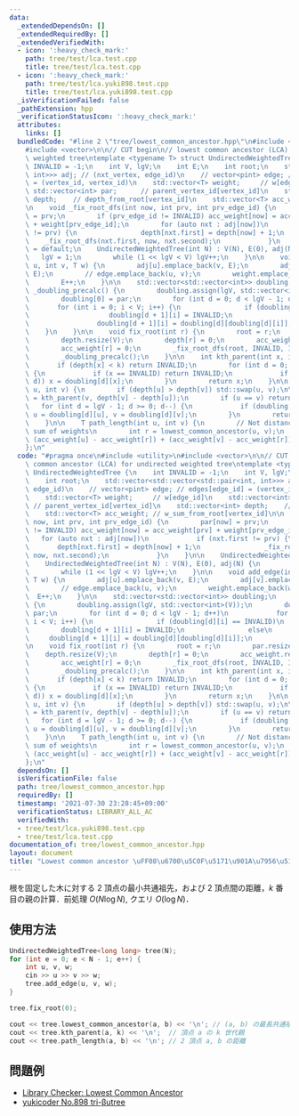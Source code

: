 ```yaml
---
data:
  _extendedDependsOn: []
  _extendedRequiredBy: []
  _extendedVerifiedWith:
  - icon: ':heavy_check_mark:'
    path: tree/test/lca.test.cpp
    title: tree/test/lca.test.cpp
  - icon: ':heavy_check_mark:'
    path: tree/test/lca.yuki898.test.cpp
    title: tree/test/lca.yuki898.test.cpp
  _isVerificationFailed: false
  _pathExtension: hpp
  _verificationStatusIcon: ':heavy_check_mark:'
  attributes:
    links: []
  bundledCode: "#line 2 \"tree/lowest_common_ancestor.hpp\"\n#include <utility>\n\
    #include <vector>\n\n// CUT begin\n// lowest common ancestor (LCA) for undirected\
    \ weighted tree\ntemplate <typename T> struct UndirectedWeightedTree {\n    int\
    \ INVALID = -1;\n    int V, lgV;\n    int E;\n    int root;\n    std::vector<std::vector<std::pair<int,\
    \ int>>> adj; // (nxt_vertex, edge_id)\n    // vector<pint> edge; // edges[edge_id]\
    \ = (vertex_id, vertex_id)\n    std::vector<T> weight;     // w[edge_id]\n   \
    \ std::vector<int> par;      // parent_vertex_id[vertex_id]\n    std::vector<int>\
    \ depth;    // depth_from_root[vertex_id]\n    std::vector<T> acc_weight; // w_sum_from_root[vertex_id]\n\
    \n    void _fix_root_dfs(int now, int prv, int prv_edge_id) {\n        par[now]\
    \ = prv;\n        if (prv_edge_id != INVALID) acc_weight[now] = acc_weight[prv]\
    \ + weight[prv_edge_id];\n        for (auto nxt : adj[now])\n            if (nxt.first\
    \ != prv) {\n                depth[nxt.first] = depth[now] + 1;\n            \
    \    _fix_root_dfs(nxt.first, now, nxt.second);\n            }\n    }\n\n    UndirectedWeightedTree()\
    \ = default;\n    UndirectedWeightedTree(int N) : V(N), E(0), adj(N) {\n     \
    \   lgV = 1;\n        while (1 << lgV < V) lgV++;\n    }\n\n    void add_edge(int\
    \ u, int v, T w) {\n        adj[u].emplace_back(v, E);\n        adj[v].emplace_back(u,\
    \ E);\n        // edge.emplace_back(u, v);\n        weight.emplace_back(w);\n\
    \        E++;\n    }\n\n    std::vector<std::vector<int>> doubling;\n    void\
    \ _doubling_precalc() {\n        doubling.assign(lgV, std::vector<int>(V));\n\
    \        doubling[0] = par;\n        for (int d = 0; d < lgV - 1; d++)\n     \
    \       for (int i = 0; i < V; i++) {\n                if (doubling[d][i] == INVALID)\n\
    \                    doubling[d + 1][i] = INVALID;\n                else\n   \
    \                 doubling[d + 1][i] = doubling[d][doubling[d][i]];\n        \
    \    }\n    }\n\n    void fix_root(int r) {\n        root = r;\n        par.resize(V);\n\
    \        depth.resize(V);\n        depth[r] = 0;\n        acc_weight.resize(V);\n\
    \        acc_weight[r] = 0;\n        _fix_root_dfs(root, INVALID, INVALID);\n\
    \        _doubling_precalc();\n    }\n\n    int kth_parent(int x, int k) {\n \
    \       if (depth[x] < k) return INVALID;\n        for (int d = 0; d < lgV; d++)\
    \ {\n            if (x == INVALID) return INVALID;\n            if (k & (1 <<\
    \ d)) x = doubling[d][x];\n        }\n        return x;\n    }\n\n    int lowest_common_ancestor(int\
    \ u, int v) {\n        if (depth[u] > depth[v]) std::swap(u, v);\n\n        v\
    \ = kth_parent(v, depth[v] - depth[u]);\n        if (u == v) return u;\n     \
    \   for (int d = lgV - 1; d >= 0; d--) {\n            if (doubling[d][u] != doubling[d][v])\
    \ u = doubling[d][u], v = doubling[d][v];\n        }\n        return par[u];\n\
    \    }\n\n    T path_length(int u, int v) {\n        // Not distance, but the\
    \ sum of weights\n        int r = lowest_common_ancestor(u, v);\n        return\
    \ (acc_weight[u] - acc_weight[r]) + (acc_weight[v] - acc_weight[r]);\n    }\n\
    };\n"
  code: "#pragma once\n#include <utility>\n#include <vector>\n\n// CUT begin\n// lowest\
    \ common ancestor (LCA) for undirected weighted tree\ntemplate <typename T> struct\
    \ UndirectedWeightedTree {\n    int INVALID = -1;\n    int V, lgV;\n    int E;\n\
    \    int root;\n    std::vector<std::vector<std::pair<int, int>>> adj; // (nxt_vertex,\
    \ edge_id)\n    // vector<pint> edge; // edges[edge_id] = (vertex_id, vertex_id)\n\
    \    std::vector<T> weight;     // w[edge_id]\n    std::vector<int> par;     \
    \ // parent_vertex_id[vertex_id]\n    std::vector<int> depth;    // depth_from_root[vertex_id]\n\
    \    std::vector<T> acc_weight; // w_sum_from_root[vertex_id]\n\n    void _fix_root_dfs(int\
    \ now, int prv, int prv_edge_id) {\n        par[now] = prv;\n        if (prv_edge_id\
    \ != INVALID) acc_weight[now] = acc_weight[prv] + weight[prv_edge_id];\n     \
    \   for (auto nxt : adj[now])\n            if (nxt.first != prv) {\n         \
    \       depth[nxt.first] = depth[now] + 1;\n                _fix_root_dfs(nxt.first,\
    \ now, nxt.second);\n            }\n    }\n\n    UndirectedWeightedTree() = default;\n\
    \    UndirectedWeightedTree(int N) : V(N), E(0), adj(N) {\n        lgV = 1;\n\
    \        while (1 << lgV < V) lgV++;\n    }\n\n    void add_edge(int u, int v,\
    \ T w) {\n        adj[u].emplace_back(v, E);\n        adj[v].emplace_back(u, E);\n\
    \        // edge.emplace_back(u, v);\n        weight.emplace_back(w);\n      \
    \  E++;\n    }\n\n    std::vector<std::vector<int>> doubling;\n    void _doubling_precalc()\
    \ {\n        doubling.assign(lgV, std::vector<int>(V));\n        doubling[0] =\
    \ par;\n        for (int d = 0; d < lgV - 1; d++)\n            for (int i = 0;\
    \ i < V; i++) {\n                if (doubling[d][i] == INVALID)\n            \
    \        doubling[d + 1][i] = INVALID;\n                else\n               \
    \     doubling[d + 1][i] = doubling[d][doubling[d][i]];\n            }\n    }\n\
    \n    void fix_root(int r) {\n        root = r;\n        par.resize(V);\n    \
    \    depth.resize(V);\n        depth[r] = 0;\n        acc_weight.resize(V);\n\
    \        acc_weight[r] = 0;\n        _fix_root_dfs(root, INVALID, INVALID);\n\
    \        _doubling_precalc();\n    }\n\n    int kth_parent(int x, int k) {\n \
    \       if (depth[x] < k) return INVALID;\n        for (int d = 0; d < lgV; d++)\
    \ {\n            if (x == INVALID) return INVALID;\n            if (k & (1 <<\
    \ d)) x = doubling[d][x];\n        }\n        return x;\n    }\n\n    int lowest_common_ancestor(int\
    \ u, int v) {\n        if (depth[u] > depth[v]) std::swap(u, v);\n\n        v\
    \ = kth_parent(v, depth[v] - depth[u]);\n        if (u == v) return u;\n     \
    \   for (int d = lgV - 1; d >= 0; d--) {\n            if (doubling[d][u] != doubling[d][v])\
    \ u = doubling[d][u], v = doubling[d][v];\n        }\n        return par[u];\n\
    \    }\n\n    T path_length(int u, int v) {\n        // Not distance, but the\
    \ sum of weights\n        int r = lowest_common_ancestor(u, v);\n        return\
    \ (acc_weight[u] - acc_weight[r]) + (acc_weight[v] - acc_weight[r]);\n    }\n\
    };\n"
  dependsOn: []
  isVerificationFile: false
  path: tree/lowest_common_ancestor.hpp
  requiredBy: []
  timestamp: '2021-07-30 23:28:45+09:00'
  verificationStatus: LIBRARY_ALL_AC
  verifiedWith:
  - tree/test/lca.yuki898.test.cpp
  - tree/test/lca.test.cpp
documentation_of: tree/lowest_common_ancestor.hpp
layout: document
title: "Lowest common ancestor \uFF08\u6700\u5C0F\u5171\u901A\u7956\u5148\uFF09"
---
```


根を固定した木に対する 2 頂点の最小共通祖先，および 2 頂点間の距離，$k$ 番目の親の計算．前処理 $O(N \log N)$, クエリ $O(\log N)$．

## 使用方法

```cpp
UndirectedWeightedTree<long long> tree(N);
for (int e = 0; e < N - 1; e++) {
    int u, v, w;
    cin >> u >> v >> w;
    tree.add_edge(u, v, w);
}

tree.fix_root(0);

cout << tree.lowest_common_ancestor(a, b) << '\n'; // (a, b) の最長共通祖先
cout << tree.kth_parent(a, k) << '\n';  // 頂点 a の k 世代親
cout << tree.path_length(a, b) << '\n'; // 2 頂点 a, b の距離
```

## 問題例

- [Library Checker: Lowest Common Ancestor](https://judge.yosupo.jp/problem/lca)
- [yukicoder No.898 tri-βutree](https://yukicoder.me/problems/no/898)
